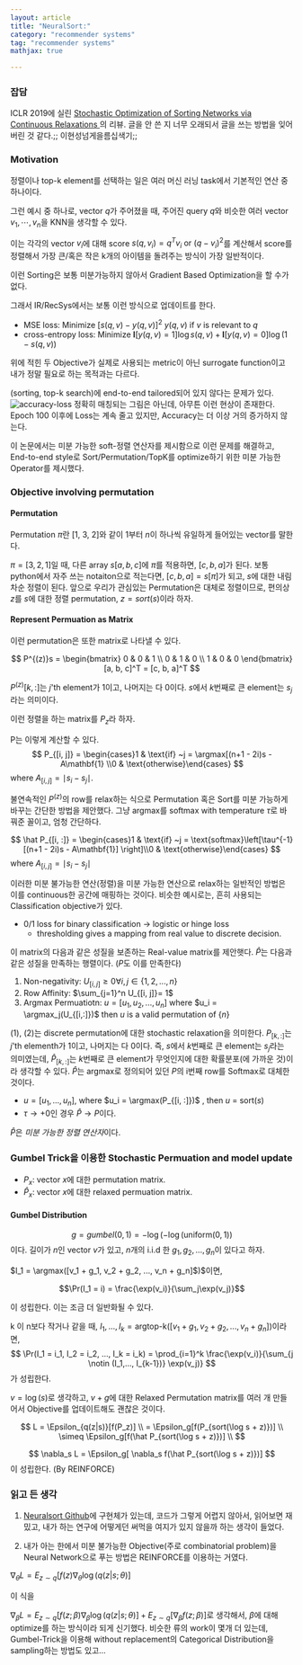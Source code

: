 ```yaml
---
layout: article
title: "NeuralSort:"
category: "recommender systems"
tag: "recommender systems"
mathjax: true

---
```



### 잡담
ICLR 2019에 실린 [Stochastic Optimization of Sorting Networks via Continuous Relaxations
](https://arxiv.org/abs/1903.08850)의 리뷰.
글을 안 쓴 지 너무 오래되서 글을 쓰는 방법을 잊어버린 것 같다.;; 이현성넘게을름십색기;;


### Motivation
정렬이나 top-k element를 선택하는 일은 여러 머신 러닝 task에서 기본적인 연산 중 하나이다.

그런 예시 중 하나로, vector $q$가 주어졌을 때, 주어진 query $q$와 비슷한 여러 vector $v_1, \cdots, v_n$을 KNN을 생각할 수 있다.

이는 각각의 vector $v_i$에 대해 score  $s(q, v_i) = q^Tv_i \text{ or } (q-v_i)^2$를 계산해서 score를 정렬해서 가장 큰/혹은 작은 k개의 아이템을 돌려주는 방식이 가장 일반적이다.

이런 Sorting은 보통 미분가능하지 않아서 Gradient Based Optimization을 할 수가 없다.

그래서 IR/RecSys에서는 보통 이런 방식으로 업데이트를 한다.

- MSE loss: Minimize $[s(q, v) - y(q, v)]^2$  $y(q,v)$ if $v$ is relevant to $q$
- cross-entropy loss: Minimize $\textbf{I}[y(q, v) = 1]\log s(q,v) + \textbf{I}[y(q,v) = 0]\log(1 - s(q,v))$

위에 적힌 두 Objective가 실제로 사용되는 metric이 아닌 surrogate function이고 내가 정말 필요로 하는 목적과는 다르다.

(sorting, top-k search)에 end-to-end tailored되어 있지 않다는 문제가 있다.
![accuracy-loss](https://3qeqpr26caki16dnhd19sv6by6v-wpengine.netdna-ssl.com/wp-content/uploads/2019/01/Line-Plot-Showing-Learning-Curves-of-Loss-and-Accuracy-of-the-MLP-on-the-Two-Circles-Problem-During-Training.png)
정확히 매칭되는 그림은 아닌데, 아무튼 이런 현상이 존재한다. Epoch 100 이후에 Loss는 계속 줄고 있지만, Accuracy는 더 이상 거의 증가하지 않는다.

이 논문에서는 미분 가능한 soft-정렬 연산자를 제시함으로 이런 문제를 해결하고, End-to-end style로 Sort/Permutation/TopK를 optimize하기 위한 미분 가능한 Operator를 제시했다.

### Objective involving permutation

#### Permutation
Permutation $\pi$란 [1, 3, 2]와 같이 $1$부터 $n$이 하나씩 유일하게 들어있는 vector를 말한다.

$\pi=[3,2,1]$일 때, 다른 array $s [a, b, c]$에 $\pi$를 적용하면, $[c,b,a]$가 된다. 보통 python에서 자주 쓰는 notaiton으로 적는다면, $[c, b, a] = s[\pi]$가 되고, $s$에 대한 내림차순 정렬이 된다. 앞으로 우리가 관심있는 Permutation은 대체로 정렬이므로, 편의상  $z$를 $s$에 대한 정렬 permutation, $z=sort(s)$이라 하자.

#### Represent Permuation as Matrix

이런 permutation은 또한 matrix로 나타낼 수 있다.

$$
P^{(z)}s = \begin{bmatrix}
0 & 0 & 1  \\
0 & 1 & 0 \\
1 & 0 & 0
\end{bmatrix}[a, b, c]^T = [c, b, a]^T
$$

$P^{(z)}{[k, :]}$는 $j$'th element가 1이고, 나머지는 다 0이다. $s$에서 $k$번째로 큰 element는 $s_j$라는 의미이다.

이런 정렬을 하는 matrix를 $P_{z}$라 하자.

P는 이렇게 계산할 수 있다.
$$
	P_{[i, j]} = \begin{cases}1 & \text{if} ~j = \argmax[(n+1 - 2i)s - A\mathbf{1} \\0  & \text{otherwise}\end{cases}
$$
where $A_{[i, j]} = \mid s_i - s_j \mid$.

불연속적인 $P^{(z)}$의 row를 relax하는 식으로 Permutation 혹은 Sort를 미분 가능하게 바꾸는 간단한 방법을 제안했다. 그냥 argmax를 softmax with temperature $\tau$로 바꿔준 꼴이고, 엄청 간단하다.

$$
	\hat P_{[i, :]} = \begin{cases}1 & \text{if} ~j = \text{softmax}\left[\tau^{-1}[(n+1 - 2i)s - A\mathbf{1}] \right]\\0  & \text{otherwise}\end{cases}
$$ where $A_{[i, j]} = \mid s_i - s_j \mid$

이러한 미분 불가능한 연산(정렬)을 미분 가능한 연산으로 relax하는 일반적인 방법은 이를 continuous한 공간에 매핑하는 것이다. 비슷한 예시로는, 흔히 사용되는 Classification objective가 있다.

- 0/1 loss for binary classification -> logistic or hinge loss
	- thresholding gives a mapping from real value to discrete decision.

이 matrix의 다음과 같은 성질을 보존하는 Real-value matrix를 제안햇다.
$\hat P$는 다음과 같은 성질을 만족하는 행렬이다. ($P$도 이를 만족한다)

1. Non-negativity: $U_{[i, j]} \geq 0 \forall i,j\in \{1, 2,..., n\}$
2. Row Affinity: $\sum_{j=1}^n U_{[i, j]}= 1$
3. Argmax Permuatiotn: $u = [u_1, u_2, ..., u_n]$ where $u_i = \argmax_j(U_{[i,:]})$  then $u$ is a valid permutation of $\{n\}$

(1), (2)는 discrete permutation에 대한 stochastic relaxation을 의미한다.
$P_{[k, :]}$는 $j$'th elementh가 1이고, 나머지는 다 0이다. 즉, $s$에서 $k$번째로 큰 element는 $s_j$라는 의미였는데, $\hat P_{[k, :]}$는 $k$번째로 큰 element가 무엇인지에 대한 확률분포(에 가까운 것)이라 생각할 수 있다. $\hat P$는 argmax로 정의되어 있던 $P$의 i번째 row를 Softmax로 대체한 것이다.


- $u = [u_1, ..., u_n]$, where $u_i = \argmax(P_{[i, :]})$ , then $u$ = $\text{sort}(s)$
- $\tau \rightarrow +0$인 경우 $\hat P \rightarrow P$이다.

$\hat P$은 *미분 가능한 정렬 연산자*이다.


### Gumbel Trick을 이용한 Stochastic Permuation and model update
- $P_x$: vector $x$에 대한 permutation matrix.
- $\hat P_x :$ vector $x$에 대한 relaxed permuation matrix.

#### Gumbel Distribution
$$
	g = gumbel(0, 1) =  -\log(-\log(\text{uniform}(0, 1))
$$
이다. 길이가 $n$인 vector $v$가 있고, $n$개의 i.i.d 한 $g_1, g_2, ..., g_n$이 있다고 하자.

$I_1 = \argmax([v_1 + g_1, v_2 + g_2, ..., v_n + g_n]$)$이면,

$$\Pr(I_1 = i) = \frac{\exp(v_i)}{\sum_j\exp(v_j)}$$

이 성립한다. 이는 조금 더 일반화될 수 있다.

k 이 n보다 작거나 같을 때, $I_1, ..., I_k = \text{argtop-k}([v_1 + g_1, v_2 + g_2, ..., v_n + g_n])$이라면,
$$
\Pr(I_1 = i_1, I_2 = i_2, ..., I_k = i_k) = \prod_{i=1}^k \frac{\exp(v_i)}{\sum_{j \notin (I_1,..., I_{k-1})} \exp(v_j)}
$$
가 성립한다.

$v = \log(s)$로 생각하고, $v + g$에 대한 Relaxed Permutation matrix를 여러 개 만들어서 Objective를 업데이트해도 괜찮은 것이다.

$$
	L = \Epsilon_{q(z|s)}[f(P_z)] \\
	= \Epsilon_g[f(P_{sort(\log s + z)})] \\
	\simeq \Epsilon_g[f(\hat P_{sort(\log s + z)})] \\
$$

$$
	\nabla_s L = \Epsilon_g[ \nabla_s f(\hat P_{sort(\log s + z)})]
$$이 성립한다. (By REINFORCE)



### 읽고 든 생각

1. [Neuralsort Github](https://github.com/ermongroup/neuralsort)에 구현체가 있는데, 코드가 그렇게 어렵지 않아서, 읽어보면 재밌고, 내가 하는 연구에 어떻게던 써먹을 여지가 있지 않을까 하는 생각이 들었다.

2. 내가 아는 한에서 미분 불가능한 Objective(주로 combinatorial problem)을 Neural Network으로 푸는 방법은 REINFORCE를 이용하는 거였다.

$\nabla_\theta L = E_{z \sim q}[f(z) \nabla_{\theta} \log (q(z|s; \theta)]$

이 식을

$\nabla_{\beta} L = E_{z \sim q}[f(z;\beta) \nabla_{\beta} \log (q(z|s; \theta)] + E_{z \sim q}[\nabla_{\beta} f(z;\beta)]$로 생각해서, $\beta$에 대해 optimize를 하는 방식이라 되게 신기했다. 비슷한 류의 work이 몇개 더 있는데, Gumbel-Trick을 이용해 without replacement의 Categorical Distribution을 sampling하는 방법도 있고...

